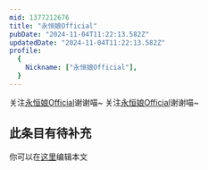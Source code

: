 ```yaml
---
mid: 1377212676
title: "永恒娘Official"
pubDate: "2024-11-04T11:22:13.582Z"
updatedDate: "2024-11-04T11:22:13.582Z"
profile:
  {
    Nickname: ["永恒娘Official"],
  }
---
```


关注[永恒娘Official](https://space.bilibili.com/1377212676)谢谢喵~ 关注[永恒娘Official](https://space.bilibili.com/1377212676)谢谢喵~

## 此条目有待补充
你可以在[这里](https://github.com/Yuhanawa/VTuber.ICU-Content/edit/master/v/永恒娘Official/index.md)编辑本文
